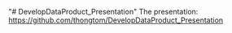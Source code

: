 "# DevelopDataProduct_Presentation" 
The presentation: https://github.com/thongtom/DevelopDataProduct_Presentation
